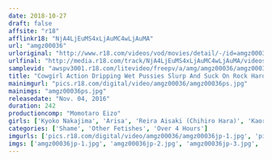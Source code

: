 ```yaml
---
date: 2018-10-27
draft: false
affsite: "r18"
afflinkr18: "NjA4LjEuMS4xLjAuMC4wLjAuMA"
url: "amgz00036"
urloriginal: "http://www.r18.com/videos/vod/movies/detail/-/id=amgz00036"
urlfinal: "http://media.r18.com/track/NjA4LjEuMS4xLjAuMC4wLjAuMA/videos/vod/movies/detail/-/id=amgz00036"
samplevid: "awspv3001.r18.com/litevideo/freepv/a/amg/amgz00036/amgz00036_dmb_w.mp4"
title: "Cowgirl Action Dripping Wet Pussies Slurp And Suck On Rock Hard Cocks No Cut 4 Hours Over 100 Ladies"
mainimgurl: "pics.r18.com/digital/video/amgz00036/amgz00036ps.jpg"
mainimgs: "amgz00036ps.jpg"
releasedate: "Nov. 04, 2016"
duration: 242
productioncomp: "Momotaro Eizo"
girls: ['Kyoko Nakajima', 'Arisa', 'Reira Aisaki (Chihiro Hara)', 'Kaoru Natsuki (Tsubaki Kato)', 'Mitsuki An', 'Riri Kuribayashi', 'Yuna Shina', 'Hana Yoshida', 'Ranko Miyama', 'Nozomi Hatzuki']
categories: ['Shame', 'Other Fetishes', 'Over 4 Hours']
imgurls: ['pics.r18.com/digital/video/amgz00036/amgz00036jp-1.jpg', 'pics.r18.com/digital/video/amgz00036/amgz00036jp-2.jpg', 'pics.r18.com/digital/video/amgz00036/amgz00036jp-3.jpg', 'pics.r18.com/digital/video/amgz00036/amgz00036jp-4.jpg', 'pics.r18.com/digital/video/amgz00036/amgz00036jp-5.jpg', 'pics.r18.com/digital/video/amgz00036/amgz00036jp-6.jpg', 'pics.r18.com/digital/video/amgz00036/amgz00036jp-7.jpg', 'pics.r18.com/digital/video/amgz00036/amgz00036jp-8.jpg', 'pics.r18.com/digital/video/amgz00036/amgz00036jp-9.jpg', 'pics.r18.com/digital/video/amgz00036/amgz00036jp-10.jpg', 'pics.r18.com/digital/video/amgz00036/amgz00036jp-11.jpg', 'pics.r18.com/digital/video/amgz00036/amgz00036jp-12.jpg', 'pics.r18.com/digital/video/amgz00036/amgz00036jp-13.jpg', 'pics.r18.com/digital/video/amgz00036/amgz00036jp-14.jpg', 'pics.r18.com/digital/video/amgz00036/amgz00036jp-15.jpg', 'pics.r18.com/digital/video/amgz00036/amgz00036jp-16.jpg', 'pics.r18.com/digital/video/amgz00036/amgz00036jp-17.jpg', 'pics.r18.com/digital/video/amgz00036/amgz00036jp-18.jpg', 'pics.r18.com/digital/video/amgz00036/amgz00036jp-19.jpg', 'pics.r18.com/digital/video/amgz00036/amgz00036jp-20.jpg']
imgs: ['amgz00036jp-1.jpg', 'amgz00036jp-2.jpg', 'amgz00036jp-3.jpg', 'amgz00036jp-4.jpg', 'amgz00036jp-5.jpg', 'amgz00036jp-6.jpg', 'amgz00036jp-7.jpg', 'amgz00036jp-8.jpg', 'amgz00036jp-9.jpg', 'amgz00036jp-10.jpg', 'amgz00036jp-11.jpg', 'amgz00036jp-12.jpg', 'amgz00036jp-13.jpg', 'amgz00036jp-14.jpg', 'amgz00036jp-15.jpg', 'amgz00036jp-16.jpg', 'amgz00036jp-17.jpg', 'amgz00036jp-18.jpg', 'amgz00036jp-19.jpg', 'amgz00036jp-20.jpg']
---
```

